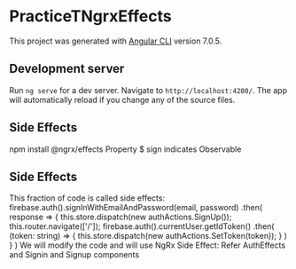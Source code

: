 # PracticeTNgrxEffects

This project was generated with [Angular CLI](https://github.com/angular/angular-cli) version 7.0.5.

## Development server

Run `ng serve` for a dev server. Navigate to `http://localhost:4200/`. The app will automatically reload if you change any of the source files.

## Side Effects
npm install @ngrx/effects
Property $ sign indicates Observable

## Side Effects
This fraction of code is called side effects:
firebase.auth().signInWithEmailAndPassword(email, password)
      .then(
        response => {
          this.store.dispatch(new authActions.SignUp());
          this.router.navigate(['/']);
          firebase.auth().currentUser.getIdToken()
            .then(
              (token: string) => {
                this.store.dispatch(new authActions.SetToken(token));
              }
            )
        }
      )
We will modify the code and will use NgRx Side Effect:
Refer AuthEffects and Signin and Signup components
